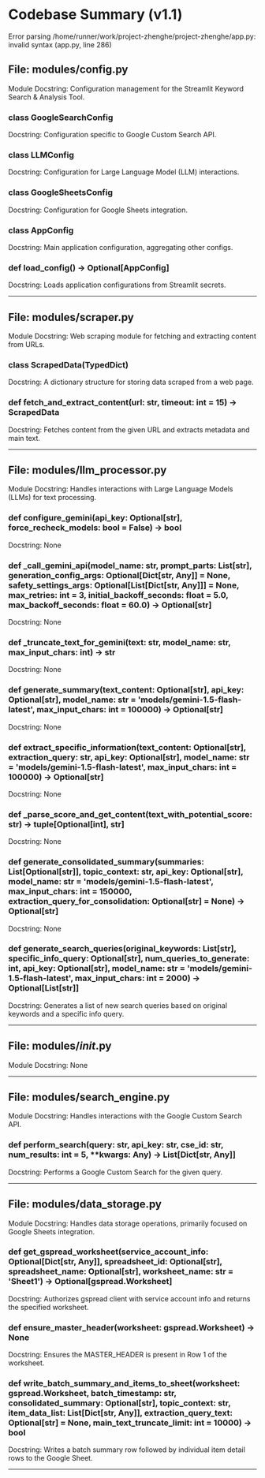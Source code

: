 # Codebase Summary (v1.1)

Error parsing /home/runner/work/project-zhenghe/project-zhenghe/app.py: invalid syntax (app.py, line 286)
## File: modules/config.py
Module Docstring: Configuration management for the Streamlit Keyword Search & Analysis Tool.

### class GoogleSearchConfig
Docstring: Configuration specific to Google Custom Search API.

### class LLMConfig
Docstring: Configuration for Large Language Model (LLM) interactions.

### class GoogleSheetsConfig
Docstring: Configuration for Google Sheets integration.

### class AppConfig
Docstring: Main application configuration, aggregating other configs.

### def load_config() -> Optional[AppConfig]
Docstring: Loads application configurations from Streamlit secrets.

---

## File: modules/scraper.py
Module Docstring: Web scraping module for fetching and extracting content from URLs.

### class ScrapedData(TypedDict)
Docstring: A dictionary structure for storing data scraped from a web page.

### def fetch_and_extract_content(url: str, timeout: int = 15) -> ScrapedData
Docstring: Fetches content from the given URL and extracts metadata and main text.

---

## File: modules/llm_processor.py
Module Docstring: Handles interactions with Large Language Models (LLMs) for text processing.

### def configure_gemini(api_key: Optional[str], force_recheck_models: bool = False) -> bool
Docstring: None

### def _call_gemini_api(model_name: str, prompt_parts: List[str], generation_config_args: Optional[Dict[str, Any]] = None, safety_settings_args: Optional[List[Dict[str, Any]]] = None, max_retries: int = 3, initial_backoff_seconds: float = 5.0, max_backoff_seconds: float = 60.0) -> Optional[str]
Docstring: None

### def _truncate_text_for_gemini(text: str, model_name: str, max_input_chars: int) -> str
Docstring: None

### def generate_summary(text_content: Optional[str], api_key: Optional[str], model_name: str = 'models/gemini-1.5-flash-latest', max_input_chars: int = 100000) -> Optional[str]
Docstring: None

### def extract_specific_information(text_content: Optional[str], extraction_query: str, api_key: Optional[str], model_name: str = 'models/gemini-1.5-flash-latest', max_input_chars: int = 100000) -> Optional[str]
Docstring: None

### def _parse_score_and_get_content(text_with_potential_score: str) -> tuple[Optional[int], str]
Docstring: None

### def generate_consolidated_summary(summaries: List[Optional[str]], topic_context: str, api_key: Optional[str], model_name: str = 'models/gemini-1.5-flash-latest', max_input_chars: int = 150000, extraction_query_for_consolidation: Optional[str] = None) -> Optional[str]
Docstring: None

### def generate_search_queries(original_keywords: List[str], specific_info_query: Optional[str], num_queries_to_generate: int, api_key: Optional[str], model_name: str = 'models/gemini-1.5-flash-latest', max_input_chars: int = 2000) -> Optional[List[str]]
Docstring: Generates a list of new search queries based on original keywords and a specific info query.

---

## File: modules/_init_.py
Module Docstring: None

---

## File: modules/search_engine.py
Module Docstring: Handles interactions with the Google Custom Search API.

### def perform_search(query: str, api_key: str, cse_id: str, num_results: int = 5, **kwargs: Any) -> List[Dict[str, Any]]
Docstring: Performs a Google Custom Search for the given query.

---

## File: modules/data_storage.py
Module Docstring: Handles data storage operations, primarily focused on Google Sheets integration.

### def get_gspread_worksheet(service_account_info: Optional[Dict[str, Any]], spreadsheet_id: Optional[str], spreadsheet_name: Optional[str], worksheet_name: str = 'Sheet1') -> Optional[gspread.Worksheet]
Docstring: Authorizes gspread client with service account info and returns the specified worksheet.

### def ensure_master_header(worksheet: gspread.Worksheet) -> None
Docstring: Ensures the MASTER_HEADER is present in Row 1 of the worksheet.

### def write_batch_summary_and_items_to_sheet(worksheet: gspread.Worksheet, batch_timestamp: str, consolidated_summary: Optional[str], topic_context: str, item_data_list: List[Dict[str, Any]], extraction_query_text: Optional[str] = None, main_text_truncate_limit: int = 10000) -> bool
Docstring: Writes a batch summary row followed by individual item detail rows to the Google Sheet.

---

